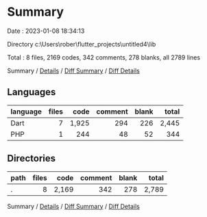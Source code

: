 # Summary

Date : 2023-01-08 18:34:13

Directory c:\\Users\\rober\\flutter_projects\\untitled4\\lib

Total : 8 files,  2169 codes, 342 comments, 278 blanks, all 2789 lines

Summary / [Details](details.md) / [Diff Summary](diff.md) / [Diff Details](diff-details.md)

## Languages
| language | files | code | comment | blank | total |
| :--- | ---: | ---: | ---: | ---: | ---: |
| Dart | 7 | 1,925 | 294 | 226 | 2,445 |
| PHP | 1 | 244 | 48 | 52 | 344 |

## Directories
| path | files | code | comment | blank | total |
| :--- | ---: | ---: | ---: | ---: | ---: |
| . | 8 | 2,169 | 342 | 278 | 2,789 |

Summary / [Details](details.md) / [Diff Summary](diff.md) / [Diff Details](diff-details.md)
